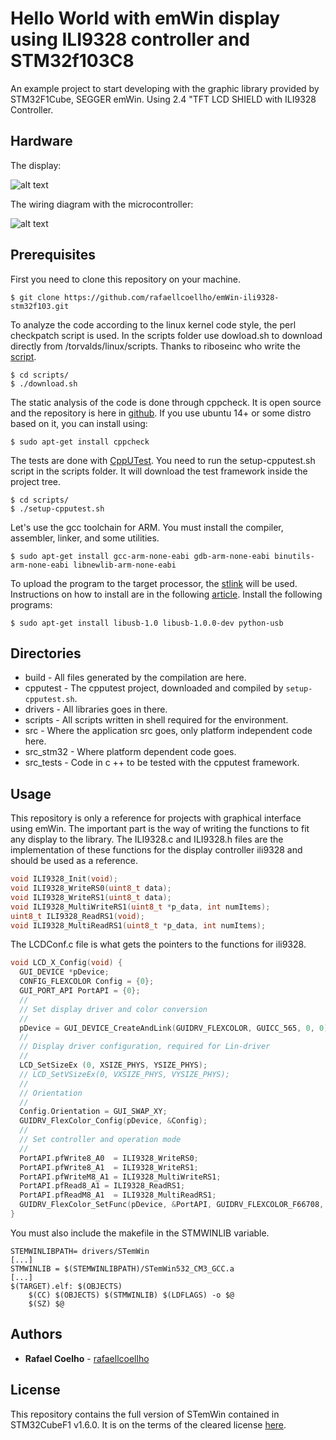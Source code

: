 # Hello World with emWin display using ILI9328 controller and STM32f103C8

An example project to start developing with the graphic library provided by
STM32F1Cube, SEGGER emWin. Using 2.4 "TFT LCD SHIELD with ILI9328 Controller.

## Hardware

The display:

![alt text](https://github.com/rafaellcoellho/emWin-ili9328-stm32f103/blob/master/docs/display.jpg "display")


The wiring diagram with the microcontroller:

![alt text](https://github.com/rafaellcoellho/emWin-ili9328-stm32f103/blob/master/docs/sch.png "sch")

## Prerequisites

First you need to clone this repository on your machine.

```
$ git clone https://github.com/rafaellcoellho/emWin-ili9328-stm32f103.git
```

To analyze the code according to the linux kernel code style, the perl
checkpatch script is used. In the scripts folder use dowload.sh to download
directly from /torvalds/linux/scripts. Thanks to riboseinc who write the
[script](https://github.com/riboseinc/checkpatch).

```
$ cd scripts/
$ ./download.sh
```

The static analysis of the code is done through cppcheck. It is open source and
the repository is here in [github](https://github.com/danmar/cppcheck). If you
use ubuntu 14+ or some distro based on it, you can install using:

```
$ sudo apt-get install cppcheck
```

The tests are done with [CppUTest](https://github.com/cpputest/cpputest). You
need to run the setup-cpputest.sh script in the scripts folder. It will
download the test framework inside the project tree.

```
$ cd scripts/
$ ./setup-cpputest.sh
```
Let's use the gcc toolchain for ARM. You must install the compiler, assembler,
linker, and some utilities.

```
$ sudo apt-get install gcc-arm-none-eabi gdb-arm-none-eabi binutils-arm-none-eabi libnewlib-arm-none-eabi
```

To upload the program to the target processor, the
[stlink](https://github.com/texane/stlink) will be used. Instructions on how to
install are in the following
[article](https://github.com/texane/stlink/blob/master/doc/compiling.md).
Install the following programs:

```
$ sudo apt-get install libusb-1.0 libusb-1.0.0-dev python-usb
```

## Directories

- build - All files generated by the compilation are here.
- cpputest - The cpputest project, downloaded and compiled by
`setup-cpputest.sh`.
- drivers - All libraries goes in there.
- scripts - All scripts written in shell required for the environment.
- src - Where the application src goes, only platform independent code here.
- src_stm32 - Where platform dependent code goes.
- src_tests - Code in c ++ to be tested with the cpputest framework.

## Usage

This repository is only a reference for projects with graphical interface using
emWin. The important part is the way of writing the functions to fit any
display to the library. The ILI9328.c and ILI9328.h files are the
implementation of these functions for the display controller ili9328 and
should be used as a reference.

```C
void ILI9328_Init(void);
void ILI9328_WriteRS0(uint8_t data);
void ILI9328_WriteRS1(uint8_t data);
void ILI9328_MultiWriteRS1(uint8_t *p_data, int numItems);
uint8_t ILI9328_ReadRS1(void);
void ILI9328_MultiReadRS1(uint8_t *p_data, int numItems);
```

The LCDConf.c file is what gets the pointers to the functions for ili9328.

```C
void LCD_X_Config(void) {
  GUI_DEVICE *pDevice;
  CONFIG_FLEXCOLOR Config = {0};
  GUI_PORT_API PortAPI = {0};
  //
  // Set display driver and color conversion
  //
  pDevice = GUI_DEVICE_CreateAndLink(GUIDRV_FLEXCOLOR, GUICC_565, 0, 0);
  //
  // Display driver configuration, required for Lin-driver
  //
  LCD_SetSizeEx (0, XSIZE_PHYS, YSIZE_PHYS);
  // LCD_SetVSizeEx(0, VXSIZE_PHYS, VYSIZE_PHYS);
  //
  // Orientation
  //
  Config.Orientation = GUI_SWAP_XY;
  GUIDRV_FlexColor_Config(pDevice, &Config);
  //
  // Set controller and operation mode
  //
  PortAPI.pfWrite8_A0  = ILI9328_WriteRS0;
  PortAPI.pfWrite8_A1  = ILI9328_WriteRS1;
  PortAPI.pfWriteM8_A1 = ILI9328_MultiWriteRS1;
  PortAPI.pfRead8_A1 = ILI9328_ReadRS1;
  PortAPI.pfReadM8_A1  = ILI9328_MultiReadRS1;
  GUIDRV_FlexColor_SetFunc(pDevice, &PortAPI, GUIDRV_FLEXCOLOR_F66708, GUIDRV_FLEXCOLOR_M16C0B8);
}
```

You must also include the makefile in the STMWINLIB variable.

```shell
STEMWINLIBPATH= drivers/STemWin
[...]
STMWINLIB = $(STEMWINLIBPATH)/STemWin532_CM3_GCC.a
[...]
$(TARGET).elf: $(OBJECTS)
	$(CC) $(OBJECTS) $(STMWINLIB) $(LDFLAGS) -o $@
	$(SZ) $@
```

## Authors

* **Rafael Coelho** - [rafaellcoellho](https://github.com/rafaellcoellho)

## License

This repository contains the full version of STemWin contained in STM32CubeF1
v1.6.0. It is on the terms of the cleared license
[here](http://www.st.com/content/st_com/en/products/embedded-software/mcus-embedded-software/stm32-embedded-software/stm32cube-mcu-packages/stm32cubef1.html).
